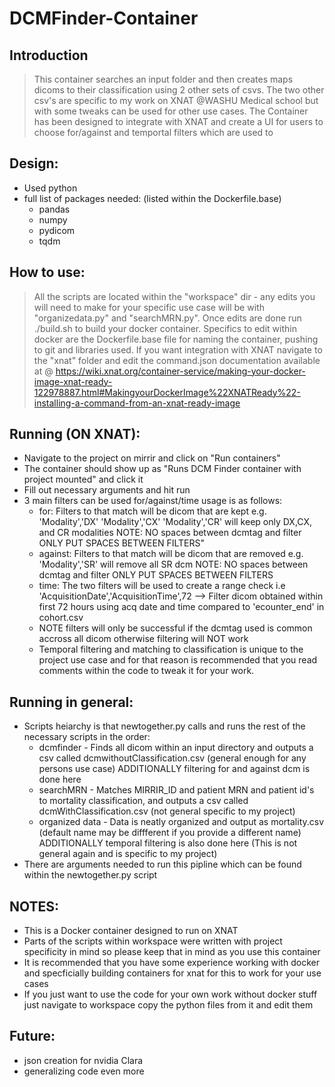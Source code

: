 # DCMFinder-Container 

## Introduction

> This container searches an input folder and then creates maps dicoms to their classification using 2 other sets of csvs. The two other csv's are specific to my work on XNAT @WASHU Medical school but with some tweaks can be used for other use cases. The Container has been designed to integrate with XNAT and create a UI for users to choose  for/against and temportal filters which are used to 

##  Design: 
  * Used python 
  * full list of packages needed: (listed within the Dockerfile.base)
    * pandas 
    * numpy 
    * pydicom
    * tqdm

##  How to use:
  > All the scripts are located within the "workspace" dir - any edits you will need to make for your specific use case will be with "organizedata.py" and "searchMRN.py". Once edits are done run ./build.sh to build your docker container. Specifics to edit within docker are the Dockerfile.base file for naming the container, pushing to git and libraries used. If you want integration with XNAT navigate to the "xnat" folder and edit the command.json documentation available at @ https://wiki.xnat.org/container-service/making-your-docker-image-xnat-ready-122978887.html#MakingyourDockerImage%22XNATReady%22-installing-a-command-from-an-xnat-ready-image

## Running (ON XNAT): 
  * Navigate to the project on mirrir and click on "Run containers"  
  * The container should show up as "Runs DCM Finder container with project mounted" and click it 
  * Fill out necessary arguments and hit run 
  * 3 main filters can be used for/against/time usage is as follows: 
    * for: Filters to that match will be dicom that are kept e.g. 'Modality','DX' 'Modality','CX' 'Modality','CR' will keep only DX,CX, and CR modalities NOTE: NO spaces between dcmtag and filter ONLY PUT SPACES BETWEEN FILTERS"
    * against: Filters to that match will be dicom that are removed e.g. 'Modality','SR' will remove all SR dcm NOTE: NO spaces between dcmtag and filter ONLY PUT SPACES BETWEEN FILTERS
    * time: The two filters will be used to create a range check i.e 'AcquisitionDate','AcquisitionTime',72 --> Filter dicom obtained within first 72 hours using acq date and time compared to 'ecounter_end' in cohort.csv
    * NOTE filters will only be successful if the dcmtag used is common accross all dicom otherwise filtering will NOT work 
    * Temporal filtering and matching to classification is unique to the project use case and for that reason is recommended that you read comments within the code to tweak it for your work. 

## Running in general: 
  * Scripts heiarchy is that newtogether.py calls and runs the rest of the necessary scripts in the order: 
    * dcmfinder - Finds all dicom within an input directory and outputs a csv called dcmwithoutClassification.csv (general enough for any persons use case) ADDITIONALLY filtering for and against dcm is done here 
    * searchMRN - Matches MIRRIR_ID and patient MRN and patient id's to mortality classification, and outputs a csv called dcmWithClassification.csv (not general specific to my project)  
    * organized data - Data is neatly organized and output as mortality.csv (default name may be diffferent if you provide a different name) ADDITIONALLY temporal filtering is also done here (This is not general again and is specific to my project)
  * There are arguments needed to run this pipline which can be found within the newtogether.py script 

## NOTES: 
  * This is a Docker container designed to run on XNAT 
  * Parts of the scripts within workspace were written with project specificity in mind so please keep that in mind as you use this container 
  * It is recommended that you have some experience working with docker and specficially building containers for xnat for this to work for your use cases 
  * If you just want to use the code for your own work without docker stuff just navigate to workspace copy the python files from it and edit them 
  
## Future: 
   * json creation for nvidia Clara 
   * generalizing code even more 
